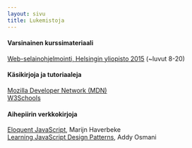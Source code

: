 ```yaml
---
layout: sivu
title: Lukemistoja
---
```


#### Varsinainen kurssimateriaali

[Web-selainohjelmointi, Helsingin yliopisto 2015](/weso/) (~luvut 8-20) 

#### Käsikirjoja ja tutoriaaleja

[Mozilla Developer Network (MDN)](https://developer.mozilla.org/fi/)   
[W3Schools](http://www.w3schools.com)   

#### Aihepiirin verkkokirjoja

[Eloquent JavaScript](http://eloquentjavascript.net),  Marijn Haverbeke      
[Learning JavaScript Design Patterns](https://addyosmani.com/resources/essentialjsdesignpatterns/book/),  Addy Osmani  